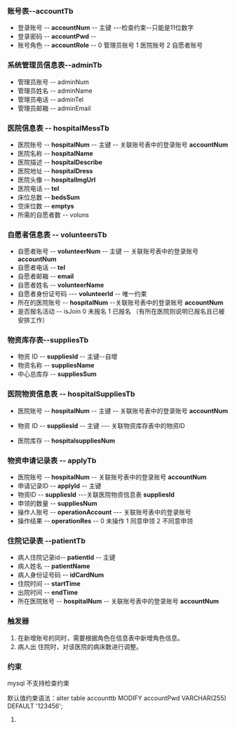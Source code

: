 ### 账号表--accountTb

+ 登录账号 -- **accountNum**    -- 主键 ---检查约束--只能是11位数字
+ 登录密码 -- **accountPwd**     -- 
+ 账号角色 -- **accountRole**      -- 0 管理员账号       1 医院账号     2 自愿者账号

### 系统管理员信息表--adminTb

+ 管理员账号 -- adminNum
+ 管理员姓名 -- adminName
+ 管理员电话 -- adminTel
+ 管理员邮箱 -- adminEmail

### 医院信息表 -- hospitalMessTb

+ 医院账号 -- **hospitalNum** -- 主键  -- 关联账号表中的登录账号  **accountNum**
+ 医院名称 -- **hospitalName**
+ 医院描述 -- **hospitalDescribe**
+ 医院地址 --  **hospitalDress**
+ 医院头像 --  **hospitalImgUrl**
+ 医院电话 -- **tel**
+ 床位总数 -- **bedsSum**
+ 空床位数 -- **emptys**
+ 所需的自愿者数 -- voluns

### 自愿者信息表 -- volunteersTb  

+ 自愿者账号 -- **volunteerNum** -- 主键  -- 关联账号表中的登录账号  **accountNum**
+ 自愿者电话 -- **tel**
+ 自愿者邮箱 -- **email**
+ 自愿者姓名 -- **volunteerName**
+ 自愿者身份证号码 ---  **volunteerId** -- 唯一约束
+ 所在的医院账号  -- **hospitalNum** --关联账号表中的登录账号  **accountNum**
+ 是否报名活动 --  isJoin  0 未报名 1 已报名  （有所在医院则说明已报名且已被安排工作）

### 物资库存表--suppliesTb

+ 物资 ID    -- **suppliesId** -- 主键--自增
+ 物资名称 -- **suppliesName** 
+ 中心总库存 -- **suppliesSum**

### 医院物资信息表 -- hospitalSuppliesTb

+ 医院账号 -- **hospitalNum** -- 主键  -- 关联账号表中的登录账号  **accountNum**

+ 物资 ID    -- **suppliesId** -- 主键 --- 关联物资库存表中的物资ID

+ 医院库存 -- **hospitalsuppliesNum**

### 物资申请记录表 -- applyTb

+ 医院账号 -- **hospitalNum** -- 关联账号表中的登录账号  **accountNum**
+ 申请记录ID  -- **applyId**  -- 主键
+ 物资ID --  **suppliesId**  ---关联医院物资信息表 **suppliesId** 
+ 申领的数量 -- **suppliesNum** 
+ 操作人账号 -- **operationAccount**   --- 关联账号表中的登录账号
+ 操作结果  -- **operationRes** --  0 未操作   1 同意申领    2 不同意申领

### 住院记录表 --patientTb

+ 病人住院记录id-- **patientId** -- 主键
+ 病人姓名 -- **patientName**
+ 病人身份证号码 -- **idCardNum**
+ 住院时间 -- **startTime**
+ 出院时间 -- **endTime**
+ 所在医院账号 -- **hospitalNum**  -- 关联账号表中的登录账号  **accountNum**

### 触发器

1. 在新增账号的同时，需要根据角色在信息表中新增角色信息。
2. 病人出 住院时，对该医院的病床数进行调整。

### 约束

mysql 不支持检查约束

默认值约束语法：alter table accounttb MODIFY accountPwd VARCHAR(255) DEFAULT '123456';

1. 

